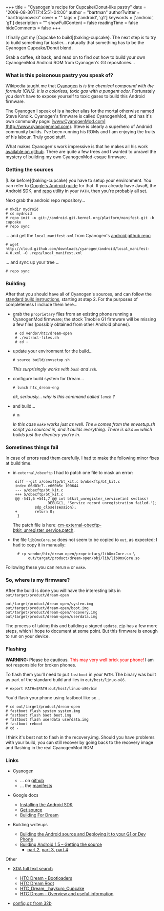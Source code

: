 +++
title = "Cyanogen's recipe for Cupcake/Donut-like pastry"
date = "2009-08-30T17:45:51-04:00"
author = "bartman"
authorTwitter = "barttrojanowski"
cover = ""
tags = ['android', 'g1']
keywords = ['android', 'g1']
description = ""
showFullContent = false
readingTime = false
hideComments = false
+++

I finally got my [Cupcake to build]{baking-cupcake}.  The next step is to try to build something far tastier... naturally that
something has to be the Cyanogen Cupcake/Donut blend.

Grab a coffee, sit back, and read on to find out how to build your own CyanogenMod Android ROM from Cyanogen's Git repositories...

<!--more-->

### What is this poisonous pastry you speak of?

Wikipedia taught me that [Cyanogen](http://en.wikipedia.org/wiki/Cyanogen) is *is the chemical compound with the formula (CN)2. It is a colorless, toxic gas with a pungent odor.*
Fortunately you don't have to expose yourself to toxic gases to build this Android firmware.

The [Cyanogen](http://twitter.com/cyanogen) I speak of is a hacker alias for the mortal otherwise named Steve Kondik.  Cyanogen's firmware
is called CyanogenMod, and has it's own community page: [www.CyanogenMod.com](http://www.cyanogenmod.com).  Steve is clearly a superhero of
Android community builds.  I've been running his ROMs and I am enjoying the fruits of his labour.  Truly good stuff.

What makes Cyanogen's work impressive is that he makes all his work [available on github](http://github.com/cyanogen).  There
are quite a few trees and I wanted to unravel the mystery of building my own CyanogenMod-esque firmware.

### Getting the sources

[Like before]{baking-cupcake} you have to setup your environment.  You can refer to 
[Google's Android guide](http://source.android.com/download#TOC-Setting-up-your-machine) for that.  If you already have Java6, the 
Android SDK, and [repo](http://source.android.com/download/using-repo) utility in your `PATH`, then you're probably all set.

Next grab the android repo repository...

    # mkdir mydroid
    # cd mydroid
    # repo init -u git://android.git.kernel.org/platform/manifest.git -b cupcake
    # repo sync

... and get the `local_manifest.xml` from Cyanogen's [android github repo](http://github.com/cyanogen/android/downloads)

    # wget http://cloud.github.com/downloads/cyanogen/android/local_manifest-4.0.xml -O .repo/local_manifest.xml

... and sync up your tree ...

    # repo sync

### Building

After that you should have all of Cyanogen's sources, and can follow the [standard build instructions](http://source.android.com/documentation/building-for-dream),
starting at step 2.  For the purposes of completeness I include them here...

 - grab the `proprietary` files from an existing phone running a CyanogenMod firmware; the stock Tmobile G1 firmware will be missing a few files (possibly obtained from other Android phones).

        # cd vendor/htc/dream-open
        # ./extract-files.sh
        # cd -

 - update your environment for the build...
   
   `# source build/envsetup.sh`
   
   *This surprisingly works with `bash` and `zsh`.*

 - configure build system for Dream...
   
   `# lunch htc_dream-eng`
   
   *ok, seriously... why is this command called `lunch` ?*

 - and build...
   
   `# m`
   
   *In this case `make` works just as well.  The `m` comes from the envsetup.sh script you sourced in, and it builds everything.  There is also `mm` which builds just the directory you're in.*

### Sometimes things fail

In case of errors read them carefully.  I had to make the following minor fixes at build time.

 - in `external/obexftp` I had to patch one file to mask an error:

        diff --git a/obexftp/bt_kit.c b/obexftp/bt_kit.c
        index 06d03c7..e660b5c 100644
        --- a/obexftp/bt_kit.c
        +++ b/obexftp/bt_kit.c
        @@ -541,6 +541,7 @@ int btkit_unregister_service(int svclass)
                       DEBUG(1, "Service record unregistration failed.");
                 sdp_close(session);
        +        return 0;
         }

   The patch file is here: [cm-external-obexftp-btkit_unregister_service.patch](/~bart/patches/cyanogenmod/20090904/cm-external-obexftp-btkit_unregister_service.patch).

 - the file `libOmxCore.so` does not seem to be copied to `out`, as expected; I had to copy it in manually:

         # cp vendor/htc/dream-open/proprietary/libOmxCore.so \
              out/target/product/dream-open/obj/lib/libOmxCore.so

Following these you can rerun `m` or `make`.

### So, where is my firmware?

After the build is done you will have the interesting bits in `out/target/product/dream-open`

    out/target/product/dream-open/system.img
    out/target/product/dream-open/boot.img
    out/target/product/dream-open/recovery.img
    out/target/product/dream-open/userdata.img

The process of taking this and building a signed `update.zip` has a few more steps, which I hope to document at some point.  But this firmware is
enough to run on your device.

### Flashing

<b>WARNING:</b> Please be cautious.  <font color=red>This may very well brick your phone!</font>   I am not responsible for broken phones.

To flash them you'll need to put `fastboot` in your `PATH`.  The binary was built as part of the standard build and lies in `out/host/linux-x86`.

    # export PATH=$PATH:out/host/linux-x86/bin

You'd flash your phone using fastboot like so...

    # cd out/target/product/dream-open
    # fastboot flash system system.img
    # fastboot flash boot boot.img
    # fastboot flash userdata userdata.img
    # fastboot reboot
    # cd -

I think it's best not to flash in the recovery.img.  Should you have problems with your build, you can still recover by
going back to the recovery image and flashing in the real CyanogenMod ROM.

### Links

- Cyanogen
  - ... on [github](http://github.com/cyanogen)
  - ... the [manifests](http://github.com/cyanogen/android/downloads)

- Google docs
  - [Installing the Android SDK](http://developer.android.com/sdk/1.5_r3/installing.html)
  - [Get source](http://source.android.com/download)
  - [Building For Dream](http://source.android.com/documentation/building-for-dream)

- Building writeups
  - [Building the Android source and Deploying it to your G1 or Dev Phone](http://www.koushikdutta.com/2008/12/building-android-source-and-deploying.html)
  - [Building Android 1.5 – Getting the source](http://www.johandekoning.nl/index.php/2009/06/07/building-android-15-getting-the-source) 
    - [part 2](http://www.johandekoning.nl/index.php/2009/06/08/building-android-15-building-the-source/),
      [part 3](http://www.johandekoning.nl/index.php/2009/07/03/building-android-1-5-flashing-the-phone/),
      [part 4](http://www.johandekoning.nl/index.php/2009/07/12/building-android-1-5-google-apps-and-audio-files/)

Other
  - [XDA full text search](http://wiki.xda-developers.com/index.php?pagename=FullTextSearch&s=hardspl)
    - [HTC Dream - Bootloaders](http://wiki.xda-developers.com/index.php?pagename=HTC_Dream_Bootloader)
    - [HTC Dream Root](http://wiki.xda-developers.com/index.php?pagename=HTC_Dream_Rooting)
    - [HTC_Dream__haykuro_Cupcake](http://wiki.xda-developers.com/index.php?pagename=HTC_Dream__haykuro_Cupcake)
    - [HTC Dream - Overview and useful information](http://wiki.xda-developers.com/index.php?pagename=HTC_Dream_overview_and_useful_information)

  - [config.gz from 32b](http://forum.xda-developers.com/showpost.php?p=4496062&postcount=703)

